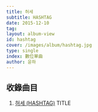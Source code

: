 ```yaml
---
title: 허세
subtitle: HASHTAG
date: 2015-12-10
tag:
layout: album-view
id: hashtag
cover: /images/album/hashtag.jpg
type: single
index: 數位單曲
author: 윤하
---
```


## 收錄曲目

1. [허세 (HASHTAG)](/hashtag/hashtag/) <span class="badge">TITLE</span>
